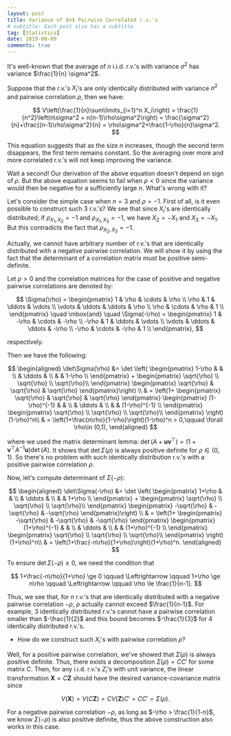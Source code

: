```yaml
---
layout: post
title: Variance of $n$ Pairwise Correlated r.v.'s
# subtitle: Each post also has a subtitle
tag: [Statistics]
date: 2019-08-09
comments: true
---
```


It's well-known that the average of $n$ i.i.d. r.v.'s with variance $\sigma^2$ has variance $\frac{1}{n} \sigma^2$.

Suppose that the r.v.'s $X_i$'s are only identically distributed with variance $\sigma^2$ and pairwise correlation $\rho$, then we have:

$$
V\left(\frac{1}{n}\sum\limits_{i=1}^n X_i\right) = \frac{1}{n^2}\left(n\sigma^2 + n(n-1)\rho\sigma^2\right) = \frac{\sigma^2}{n}+\frac{(n-1)\rho\sigma^2}{n} = \rho\sigma^2+\frac{1-\rho}{n}\sigma^2.
$$

This equation suggests that as the size $n$ increases, though the second term disappears, the first term remains constant. So the averaging over more and more correlated r.v.'s will not keep improving the variance.

Wait a second! Our derivation of the above equation doesn't depend on sign of $\rho$. But the above equation seems to fail when $\rho<0$ since the variance would then be negative for a sufficiently large $n$. What's wrong with it?

Let's consider the simple case when $n=3$ and $\rho = -1$. First of all, is it even possible to construct such 3 r.v.'s? We see that since $X_i$'s are identically distributed, if $\rho_{X_1,X_2} = -1$ and $\rho_{X_1,X_3} = -1$, we have $X_2 = -X_1$ and $X_3=-X_1$. But this contradicts the fact that $\rho_{X_2,X_3} = -1$.

Actually, we cannot have arbitrary number of r.v.'s that are identically distributed with a negative pairwise correlation. We will show it by using the fact that the determinant of a correlation matrix must be positive semi-definite.

Let $\rho>0$ and the correlation matrices for the case of positive and negative pairwise correlations are denoted by:

$$
\Sigma(\rho) =  \begin{pmatrix}
1 & \rho & \cdots &  \rho \\
\rho & 1 & \ddots & \vdots \\
\vdots & \ddots & \ddots & \rho \\
\rho & \cdots & \rho & 1 \\
\end{pmatrix} \quad \mbox{and}
\quad
\Sigma(-\rho) =  \begin{pmatrix}
1 & -\rho & \cdots &  -\rho \\
-\rho & 1 & \ddots & \vdots \\
\vdots & \ddots & \ddots & -\rho \\
-\rho & \cdots & -\rho & 1 \\
\end{pmatrix},
$$

respectively.

Then we have the following:

$$
\begin{aligned}
\det\Sigma(\rho) &= \det \left( \begin{pmatrix}
1-\rho &  &  \\
& \ddots &  \\
 &  & 1-\rho \\
\end{pmatrix} + \begin{pmatrix}
\sqrt{\rho} \\
\sqrt{\rho} \\
\sqrt{\rho}\\
\end{pmatrix} \begin{pmatrix}
\sqrt{\rho} & \sqrt{\rho} & \sqrt{\rho}
\end{pmatrix}\right) \\
& = \left(1+ \begin{pmatrix}
\sqrt{\rho} & \sqrt{\rho} & \sqrt{\rho}
\end{pmatrix} \begin{pmatrix}
(1-\rho)^{-1} &  &  \\
& \ddots &  \\
 &  & (1-\rho)^{-1} \\
\end{pmatrix} \begin{pmatrix}
\sqrt{\rho} \\
\sqrt{\rho} \\
\sqrt{\rho}\\
\end{pmatrix} \right) (1-\rho)^n\\
& = \left(1+\frac{n\rho}{1-\rho}\right)(1-\rho)^n > 0,\qquad \forall \rho\in (0,1),
\end{aligned}
$$

where we used the matrix determinant lemma: $\operatorname{det}\left( A+\mathbf{u v}^{\top}\right)=\left(1+\mathbf{v}^{\top}A^{-1} \mathbf{u}\right) \operatorname{det}(A)$.
It shows that $\det\Sigma(\rho)$ is always positive definite for $\rho\in (0,1)$. So there's no problem with such identically distribution r.v.'s with a positive pairwise correlation $\rho$.



Now, let's compute determinant of $\Sigma(-\rho)$:

$$
\begin{aligned}
\det\Sigma(-\rho) &= \det \left( \begin{pmatrix}
1+\rho &  &  \\
& \ddots &  \\
 &  & 1+\rho \\
\end{pmatrix} + \begin{pmatrix}
\sqrt{\rho} \\
\sqrt{\rho} \\
\sqrt{\rho}\\
\end{pmatrix} \begin{pmatrix}
-\sqrt{\rho} & -\sqrt{\rho} & -\sqrt{\rho}
\end{pmatrix}\right) \\
& = \left(1+ \begin{pmatrix}
-\sqrt{\rho} & -\sqrt{\rho} & -\sqrt{\rho}
\end{pmatrix} \begin{pmatrix}
(1+\rho)^{-1} &  &  \\
& \ddots &  \\
 &  & (1+\rho)^{-1} \\
\end{pmatrix} \begin{pmatrix}
\sqrt{\rho} \\
\sqrt{\rho} \\
\sqrt{\rho}\\
\end{pmatrix} \right) (1+\rho)^n\\
& = \left(1+\frac{-n\rho}{1+\rho}\right)(1+\rho)^n.
\end{aligned}
$$

To ensure $\det\Sigma(-\rho)\ge 0$, we need the condition that

$$
1+\frac{-n\rho}{1+\rho} \ge 0  \qquad \Leftrightarrow \qquad 1+\rho \ge n\rho   \qquad \Leftrightarrow \qquad \rho \le \frac{1}{n-1}.
$$

Thus, we see that, for $n$ r.v.'s that are identically distributed with a negative pairwise correlation $-\rho$, $\rho$ actually cannot exceed $\frac{1}{n-1}$. For example, 3 identically distributed r.v.'s cannot have a pairwise correlation smaller than $-\frac{1}{2}$ and this bound becomes $-\frac{1}{3}$ for 4 identically distributed r.v.'s.

- How do we construct such $X_i$'s with pairwise correlation $\rho$?

Well, for a positive pairwise correlation, we've showed that $\Sigma(\rho)$ is always positive definite. Thus, there exists a decomposition $\Sigma(\rho) = CC'$ for some matrix $C$. Then, for any i.i.d. r.v.'s $Z_i$'s with unit variance, the linear transformation $\mathbf{X} = C\mathbf{Z}$ should have the desired variance-covariance matrix since

$$
V(\mathbf{X}) = V(C\mathbf{Z}) = CV(\mathbf{Z})C' = CC' = \Sigma(\rho).
$$

For a negative pairwise correlation $-\rho$, as long as $-\rho > \frac{1}{1-n}$, we know $\Sigma(-\rho)$ is also positive definite, thus the above construction also works in this case.
